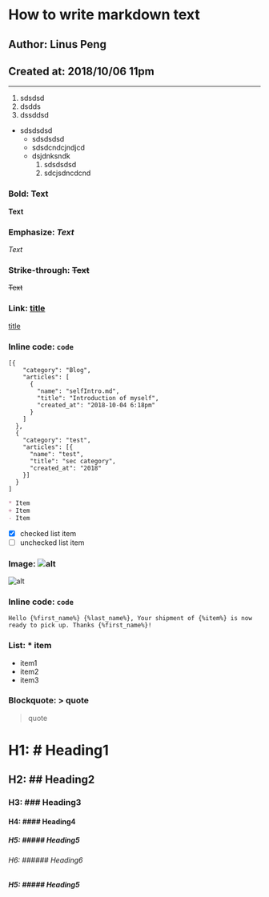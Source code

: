 # How to write markdown text

## Author: Linus Peng

## Created at: 2018/10/06 11pm

---

1. sdsdsd
2. dsdds
3. dssddsd

- sdsdsdsd
  + sdsdsdsd
  + sdsdcndcjndjcd
  + dsjdnksndk
    1. sdsdsdsd
    2. sdcjsdncdcnd

### Bold: **Text**
**Text**

### Emphasize: *Text*
*Text*

### Strike-through: ~~Text~~
~~Text~~

### Link: [title](http://)
[title](https://linusmelb.github.io)

### Inline code: `code`
```
[{
    "category": "Blog",
    "articles": [
      {
        "name": "selfIntro.md",
        "title": "Introduction of myself",
        "created_at": "2018-10-04 6:18pm"
      }
    ]
  },
  {
    "category": "test",
    "articles": [{
      "name": "test",
      "title": "sec category",
      "created_at": "2018"
    }]
  }
]
```

```md
* Item
+ Item
- Item
```

- [x] checked list item
- [ ] unchecked list item

### Image: ![alt](http://)
![alt](https://imgur.com/a/0xXfOjQ)

### Inline code: `code`
`Hello {%first_name%} {%last_name%},
Your shipment of {%item%} is now ready to pick up.
Thanks {%first_name%}!`

### List: * item
* item1
* item2
* item3


### Blockquote: > quote
> quote

# H1: # Heading1

## H2: ## Heading2

### H3: ### Heading3

#### H4: #### Heading4

##### H5: ##### Heading5

###### H6: ###### Heading6

##### H5: ##### Heading5
